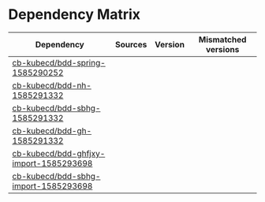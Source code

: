 # Dependency Matrix

Dependency | Sources | Version | Mismatched versions
---------- | ------- | ------- | -------------------
[cb-kubecd/bdd-spring-1585290252](https://github.com/cb-kubecd/bdd-spring-1585290252.git) |  | []() | 
[cb-kubecd/bdd-nh-1585291332](https://github.com/cb-kubecd/bdd-nh-1585291332.git) |  | []() | 
[cb-kubecd/bdd-sbhg-1585291332](https://github.com/cb-kubecd/bdd-sbhg-1585291332.git) |  | []() | 
[cb-kubecd/bdd-gh-1585291332](https://github.com/cb-kubecd/bdd-gh-1585291332.git) |  | []() | 
[cb-kubecd/bdd-ghfjxy-import-1585293698](https://github.com/cb-kubecd/bdd-ghfjxy-import-1585293698.git) |  | []() | 
[cb-kubecd/bdd-sbhg-import-1585293698](https://github.com/cb-kubecd/bdd-sbhg-import-1585293698.git) |  | []() | 
